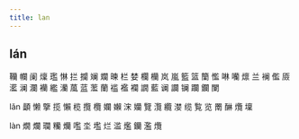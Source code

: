 ```yaml
---
title: lan
---
```


## lán
韊
幱
阑
燣
璼
惏
拦
攔
斓
斕
暕
栏
婪
欄
欗
岚
嵐
籃
篮
籣
懢
啉
囒
燷
兰
襕
儖
厱
灆
澜
瀾
襽
繿
灡
葻
蓝
蘫
蘭
褴
襤
襴
譋
藍
谰
讕
镧
躝
鑭
闌






















lǎn
顲
懒
擥
揽
懶
榄
攬
欖
孄
嬾
浨
孏
覽
灠
纜
漤
缆
覧
览
罱
醂
爦
壈














làn
燗
爛
瓓
糷
爤
嚂
坔
壏
烂
滥
爁
钄
濫
爦
##
